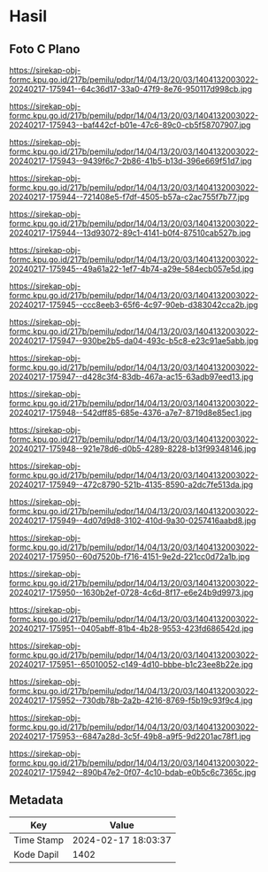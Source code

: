 # Hasil

## Foto C Plano

https://sirekap-obj-formc.kpu.go.id/217b/pemilu/pdpr/14/04/13/20/03/1404132003022-20240217-175941--64c36d17-33a0-47f9-8e76-950117d998cb.jpg

https://sirekap-obj-formc.kpu.go.id/217b/pemilu/pdpr/14/04/13/20/03/1404132003022-20240217-175943--baf442cf-b01e-47c6-89c0-cb5f58707907.jpg

https://sirekap-obj-formc.kpu.go.id/217b/pemilu/pdpr/14/04/13/20/03/1404132003022-20240217-175943--9439f6c7-2b86-41b5-b13d-396e669f51d7.jpg

https://sirekap-obj-formc.kpu.go.id/217b/pemilu/pdpr/14/04/13/20/03/1404132003022-20240217-175944--721408e5-f7df-4505-b57a-c2ac755f7b77.jpg

https://sirekap-obj-formc.kpu.go.id/217b/pemilu/pdpr/14/04/13/20/03/1404132003022-20240217-175944--13d93072-89c1-4141-b0f4-87510cab527b.jpg

https://sirekap-obj-formc.kpu.go.id/217b/pemilu/pdpr/14/04/13/20/03/1404132003022-20240217-175945--49a61a22-1ef7-4b74-a29e-584ecb057e5d.jpg

https://sirekap-obj-formc.kpu.go.id/217b/pemilu/pdpr/14/04/13/20/03/1404132003022-20240217-175945--ccc8eeb3-65f6-4c97-90eb-d383042cca2b.jpg

https://sirekap-obj-formc.kpu.go.id/217b/pemilu/pdpr/14/04/13/20/03/1404132003022-20240217-175947--930be2b5-da04-493c-b5c8-e23c91ae5abb.jpg

https://sirekap-obj-formc.kpu.go.id/217b/pemilu/pdpr/14/04/13/20/03/1404132003022-20240217-175947--d428c3f4-83db-467a-ac15-63adb97eed13.jpg

https://sirekap-obj-formc.kpu.go.id/217b/pemilu/pdpr/14/04/13/20/03/1404132003022-20240217-175948--542dff85-685e-4376-a7e7-8719d8e85ec1.jpg

https://sirekap-obj-formc.kpu.go.id/217b/pemilu/pdpr/14/04/13/20/03/1404132003022-20240217-175948--921e78d6-d0b5-4289-8228-b13f99348146.jpg

https://sirekap-obj-formc.kpu.go.id/217b/pemilu/pdpr/14/04/13/20/03/1404132003022-20240217-175949--472c8790-521b-4135-8590-a2dc7fe513da.jpg

https://sirekap-obj-formc.kpu.go.id/217b/pemilu/pdpr/14/04/13/20/03/1404132003022-20240217-175949--4d07d9d8-3102-410d-9a30-0257416aabd8.jpg

https://sirekap-obj-formc.kpu.go.id/217b/pemilu/pdpr/14/04/13/20/03/1404132003022-20240217-175950--60d7520b-f716-4151-9e2d-221cc0d72a1b.jpg

https://sirekap-obj-formc.kpu.go.id/217b/pemilu/pdpr/14/04/13/20/03/1404132003022-20240217-175950--1630b2ef-0728-4c6d-8f17-e6e24b9d9973.jpg

https://sirekap-obj-formc.kpu.go.id/217b/pemilu/pdpr/14/04/13/20/03/1404132003022-20240217-175951--0405abff-81b4-4b28-9553-423fd686542d.jpg

https://sirekap-obj-formc.kpu.go.id/217b/pemilu/pdpr/14/04/13/20/03/1404132003022-20240217-175951--65010052-c149-4d10-bbbe-b1c23ee8b22e.jpg

https://sirekap-obj-formc.kpu.go.id/217b/pemilu/pdpr/14/04/13/20/03/1404132003022-20240217-175952--730db78b-2a2b-4216-8769-f5b19c93f9c4.jpg

https://sirekap-obj-formc.kpu.go.id/217b/pemilu/pdpr/14/04/13/20/03/1404132003022-20240217-175953--6847a28d-3c5f-49b8-a9f5-9d2201ac78f1.jpg

https://sirekap-obj-formc.kpu.go.id/217b/pemilu/pdpr/14/04/13/20/03/1404132003022-20240217-175942--890b47e2-0f07-4c10-bdab-e0b5c6c7365c.jpg


## Metadata

| Key        | Value               |
| ---------- | ------------------- |
| Time Stamp | 2024-02-17 18:03:37 |
| Kode Dapil | 1402                |



